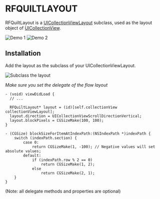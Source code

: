 RFQUILTLAYOUT
=============

RFQuiltLayout is a [UICollectionViewLayout](http://developer.apple.com/library/ios/#documentation/UIKit/Reference/UICollectionViewLayout_class/Reference/Reference.html#//apple_ref/occ/cl/UICollectionViewLayout) subclass, used as the layout object of [UICollectionView](http://developer.apple.com/library/ios/#documentation/UIKit/Reference/UICollectionView_class/Reference/Reference.html). 

![Demo 1](http://i.imgur.com/BcQhwzRm.png)
![Demo 2](http://i.imgur.com/hoBWCism.png)


Installation
------------

Add the layout as the subclass of your UICollectionViewLayout.

![Subclass the layout](http://i.imgur.com/vlqqKjP.png)


*Make sure you set the delegate of the flow layout*

    - (void) viewDidLoad {
      // ...

      RFQuiltLayout* layout = (id)[self.collectionView collectionViewLayout];
      layout.direction = UICollectionViewScrollDirectionVertical;
      layout.blockPixels = CGSizeMake(100, 100);
    }
    
    - (CGSize) blockSizeForItemAtIndexPath:(NSIndexPath *)indexPath {
        switch (indexPath.section) {
            case 0:
                return CGSizeMake(1, -100); // Negative values will set absolute values;
            default:
                if (indexPath.row % 2 == 0)
                    return CGSizeMake(1, 2);
                else 
                    return CGSizeMake(2, 1);
        }
    }

(Note: all delegate methods and properties are optional)


